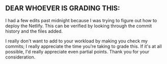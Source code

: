 ## **DEAR WHOEVER IS GRADING THIS:**
I had a few edits past midnight because I was trying to figure out how to deploy the Netlify. This can be verified by looking through the commit history and the files added. 

I really don't want to add to your workload by making you check my commits; I really appreciate the time you're taking to grade this. If it's at all possible, I'd really appreciate even partial points. Thank you for your consideration. 
